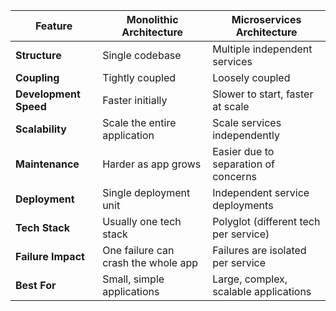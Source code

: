 | Feature                | Monolithic Architecture             | Microservices Architecture              |
|------------------------|-------------------------------------|------------------------------------------|
| **Structure**          | Single codebase                     | Multiple independent services            |
| **Coupling**           | Tightly coupled                     | Loosely coupled                          |
| **Development Speed**  | Faster initially                    | Slower to start, faster at scale         |
| **Scalability**        | Scale the entire application        | Scale services independently             |
| **Maintenance**        | Harder as app grows                 | Easier due to separation of concerns     |
| **Deployment**         | Single deployment unit              | Independent service deployments          |
| **Tech Stack**         | Usually one tech stack              | Polyglot (different tech per service)    |
| **Failure Impact**     | One failure can crash the whole app | Failures are isolated per service        |
| **Best For**           | Small, simple applications          | Large, complex, scalable applications    |
